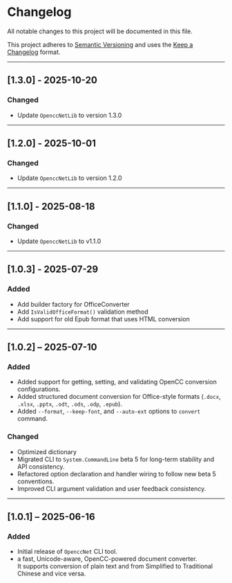 ﻿# Changelog

All notable changes to this project will be documented in this file.

This project adheres to [Semantic Versioning](https://semver.org/spec/v2.0.0.html) and uses the [Keep a Changelog](https://keepachangelog.com/en/1.0.0/) format.

---

## [1.3.0] - 2025-10-20

### Changed

- Update `OpenccNetLib` to version 1.3.0

---

## [1.2.0] - 2025-10-01

### Changed

- Update `OpenccNetLib` to version 1.2.0


---

## [1.1.0] - 2025-08-18

### Changed

- Update `OpenccNetLib` to v1.1.0

---

## [1.0.3] - 2025-07-29
### Added
- Add builder factory for OfficeConverter
- Add `IsValidOfficeFormat()` validation method
- Add support for old Epub format that uses HTML conversion

---

## [1.0.2] – 2025-07-10
### Added
- Added support for getting, setting, and validating OpenCC conversion configurations.
- Added structured document conversion for Office-style formats (`.docx`, `.xlsx`, `.pptx`, `.odt`, `.ods`, `.odp`, `.epub`).
- Added `--format`, `--keep-font`, and `--auto-ext` options to `convert` command.

### Changed
- Optimized dictionary
- Migrated CLI to `System.CommandLine` beta 5 for long-term stability and API consistency.
- Refactored option declaration and handler wiring to follow new beta 5 conventions.
- Improved CLI argument validation and user feedback consistency.

---

## [1.0.1] – 2025-06-16
### Added
- Initial release of `OpenccNet` CLI tool.
- a fast, Unicode-aware, OpenCC-powered document converter.  
  It supports conversion of plain text and from Simplified to Traditional Chinese and vice versa.